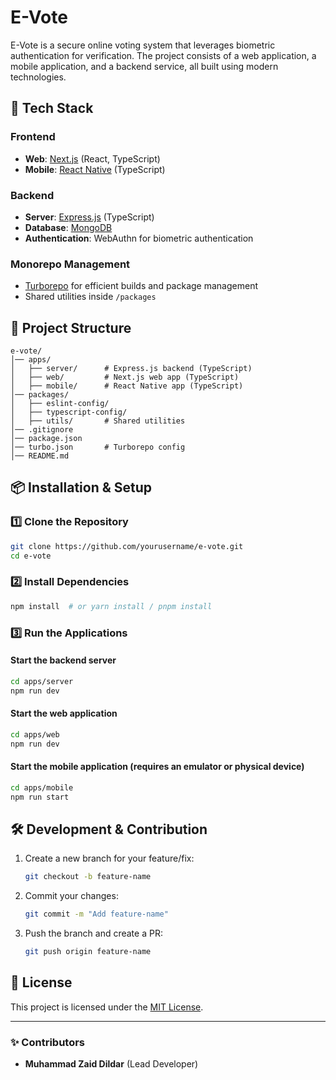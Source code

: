 # E-Vote

E-Vote is a secure online voting system that leverages biometric authentication for verification. The project consists of a web application, a mobile application, and a backend service, all built using modern technologies.

## 🚀 Tech Stack

### **Frontend**

- **Web**: [Next.js](https://nextjs.org/) (React, TypeScript)
- **Mobile**: [React Native](https://reactnative.dev/) (TypeScript)

### **Backend**

- **Server**: [Express.js](https://expressjs.com/) (TypeScript)
- **Database**: [MongoDB](https://www.mongodb.com/)
- **Authentication**: WebAuthn for biometric authentication

### **Monorepo Management**

- [Turborepo](https://turbo.build/) for efficient builds and package management
- Shared utilities inside `/packages`

## 📂 Project Structure

```
e-vote/
│── apps/
│   ├── server/      # Express.js backend (TypeScript)
│   ├── web/         # Next.js web app (TypeScript)
│   ├── mobile/      # React Native app (TypeScript)
│── packages/
│   ├── eslint-config/
│   ├── typescript-config/
│   ├── utils/       # Shared utilities
│── .gitignore
│── package.json
│── turbo.json       # Turborepo config
│── README.md
```

## 📦 Installation & Setup

### **1️⃣ Clone the Repository**

```sh
git clone https://github.com/yourusername/e-vote.git
cd e-vote
```

### **2️⃣ Install Dependencies**

```sh
npm install  # or yarn install / pnpm install
```

### **3️⃣ Run the Applications**

#### Start the backend server

```sh
cd apps/server
npm run dev
```

#### Start the web application

```sh
cd apps/web
npm run dev
```

#### Start the mobile application (requires an emulator or physical device)

```sh
cd apps/mobile
npm run start
```

## 🛠 Development & Contribution

1. Create a new branch for your feature/fix:
   ```sh
   git checkout -b feature-name
   ```
2. Commit your changes:
   ```sh
   git commit -m "Add feature-name"
   ```
3. Push the branch and create a PR:
   ```sh
   git push origin feature-name
   ```

## 📝 License

This project is licensed under the [MIT License](LICENSE).

---

### ✨ Contributors

- **Muhammad Zaid Dildar** (Lead Developer)
